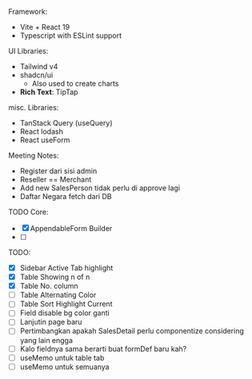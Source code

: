 Framework: 
- Vite + React 19
- Typescript with ESLint support

UI Libraries:
- Tailwind v4
- shadcn/ui
	- Also used to create charts
- **Rich Text**: TipTap

misc. Libraries:
- TanStack Query (useQuery)
- React lodash
- React useForm



Meeting Notes:
- Register dari sisi admin
- Reseller == Merchant
- Add new SalesPerson tidak perlu di approve lagi
- Daftar Negara fetch dari DB


TODO Core:
- [x] AppendableForm Builder
- [ ] 

TODO: 
- [x] Sidebar Active Tab highlight
- [x] Table Showing n of n
- [x] Table No. column
- [ ] Table Alternating Color
- [ ] Table Sort Highlight Current
- [ ] Field disable bg color ganti
- [ ] Lanjutin page baru
- [ ] Pertimbangkan apakah SalesDetail perlu componentize considering yang lain engga
- [ ] Kalo fieldnya sama berarti buat formDef baru kah?
- [ ] useMemo untuk table tab
- [ ] useMemo untuk semuanya